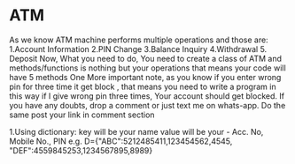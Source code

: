 # ATM
As we know ATM machine performs multiple operations and those are:
1.Account Information
2.PIN Change
3.Balance Inquiry
4.Withdrawal
5. Deposit
Now, What you need to do, You need to create a class of ATM and methods/functions is nothing but your operations that means your code will have 5 methods
One More important note, as you know if you enter wrong pin for three time it get block , that means you need to write a program in this way if I give wrong pin three times, Your account should get blocked. If you have any doubts, drop a comment or just text me on whats-app.
Do the same post your link in comment section

1.Using dictionary:
key will be your name
value will be your - Acc. No, Mobile No., PIN
e.g. D={"ABC":5212485411,123454562,4545, "DEF":4559845253,1234567895,8989}
